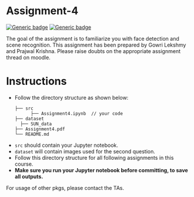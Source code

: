 # Assignment-4
[![Generic badge](https://img.shields.io/badge/CV-Assignment:4-BLUE.svg)](https://shields.io/)
[![Generic badge](https://img.shields.io/badge/DUE-23:59hrs,02/04/2021-RED.svg)](https://shields.io/)

The goal of the assignment is to familiarize you with face detection and scene recognition. This assignment has been prepared by Gowri Lekshmy and Prajwal Krishna. Please raise doubts on the appropriate assignment thread on moodle.

# Instructions
- Follow the directory structure as shown below:
  ```
  ├── src           
        ├── Assignment4.ipynb  // your code
  ├── dataset                   
    ├── SUN_data 
  ├── Assignment4.pdf 
  └── README.md
  ```
- `src` should contain your Jupyter notebook.
- `dataset` will contain images used for the second question.
- Follow this directory structure for all following assignments in this course.
- **Make sure you run your Jupyter notebook before committing, to save all outputs.**

For usage of other pkgs, please contact the TAs.
